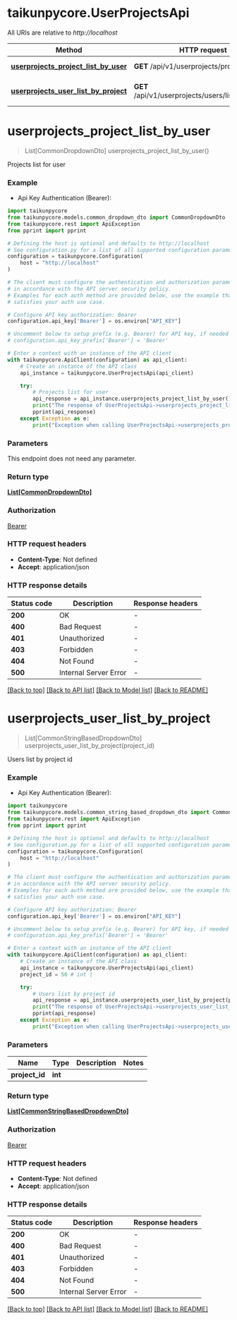# taikunpycore.UserProjectsApi

All URIs are relative to *http://localhost*

Method | HTTP request | Description
------------- | ------------- | -------------
[**userprojects_project_list_by_user**](UserProjectsApi.md#userprojects_project_list_by_user) | **GET** /api/v1/userprojects/projects/list | Projects list for user
[**userprojects_user_list_by_project**](UserProjectsApi.md#userprojects_user_list_by_project) | **GET** /api/v1/userprojects/users/list/{projectId} | Users list by project id


# **userprojects_project_list_by_user**
> List[CommonDropdownDto] userprojects_project_list_by_user()

Projects list for user

### Example

* Api Key Authentication (Bearer):

```python
import taikunpycore
from taikunpycore.models.common_dropdown_dto import CommonDropdownDto
from taikunpycore.rest import ApiException
from pprint import pprint

# Defining the host is optional and defaults to http://localhost
# See configuration.py for a list of all supported configuration parameters.
configuration = taikunpycore.Configuration(
    host = "http://localhost"
)

# The client must configure the authentication and authorization parameters
# in accordance with the API server security policy.
# Examples for each auth method are provided below, use the example that
# satisfies your auth use case.

# Configure API key authorization: Bearer
configuration.api_key['Bearer'] = os.environ["API_KEY"]

# Uncomment below to setup prefix (e.g. Bearer) for API key, if needed
# configuration.api_key_prefix['Bearer'] = 'Bearer'

# Enter a context with an instance of the API client
with taikunpycore.ApiClient(configuration) as api_client:
    # Create an instance of the API class
    api_instance = taikunpycore.UserProjectsApi(api_client)

    try:
        # Projects list for user
        api_response = api_instance.userprojects_project_list_by_user()
        print("The response of UserProjectsApi->userprojects_project_list_by_user:\n")
        pprint(api_response)
    except Exception as e:
        print("Exception when calling UserProjectsApi->userprojects_project_list_by_user: %s\n" % e)
```



### Parameters

This endpoint does not need any parameter.

### Return type

[**List[CommonDropdownDto]**](CommonDropdownDto.md)

### Authorization

[Bearer](../README.md#Bearer)

### HTTP request headers

 - **Content-Type**: Not defined
 - **Accept**: application/json

### HTTP response details

| Status code | Description | Response headers |
|-------------|-------------|------------------|
**200** | OK |  -  |
**400** | Bad Request |  -  |
**401** | Unauthorized |  -  |
**403** | Forbidden |  -  |
**404** | Not Found |  -  |
**500** | Internal Server Error |  -  |

[[Back to top]](#) [[Back to API list]](../README.md#documentation-for-api-endpoints) [[Back to Model list]](../README.md#documentation-for-models) [[Back to README]](../README.md)

# **userprojects_user_list_by_project**
> List[CommonStringBasedDropdownDto] userprojects_user_list_by_project(project_id)

Users list by project id

### Example

* Api Key Authentication (Bearer):

```python
import taikunpycore
from taikunpycore.models.common_string_based_dropdown_dto import CommonStringBasedDropdownDto
from taikunpycore.rest import ApiException
from pprint import pprint

# Defining the host is optional and defaults to http://localhost
# See configuration.py for a list of all supported configuration parameters.
configuration = taikunpycore.Configuration(
    host = "http://localhost"
)

# The client must configure the authentication and authorization parameters
# in accordance with the API server security policy.
# Examples for each auth method are provided below, use the example that
# satisfies your auth use case.

# Configure API key authorization: Bearer
configuration.api_key['Bearer'] = os.environ["API_KEY"]

# Uncomment below to setup prefix (e.g. Bearer) for API key, if needed
# configuration.api_key_prefix['Bearer'] = 'Bearer'

# Enter a context with an instance of the API client
with taikunpycore.ApiClient(configuration) as api_client:
    # Create an instance of the API class
    api_instance = taikunpycore.UserProjectsApi(api_client)
    project_id = 56 # int | 

    try:
        # Users list by project id
        api_response = api_instance.userprojects_user_list_by_project(project_id)
        print("The response of UserProjectsApi->userprojects_user_list_by_project:\n")
        pprint(api_response)
    except Exception as e:
        print("Exception when calling UserProjectsApi->userprojects_user_list_by_project: %s\n" % e)
```



### Parameters


Name | Type | Description  | Notes
------------- | ------------- | ------------- | -------------
 **project_id** | **int**|  | 

### Return type

[**List[CommonStringBasedDropdownDto]**](CommonStringBasedDropdownDto.md)

### Authorization

[Bearer](../README.md#Bearer)

### HTTP request headers

 - **Content-Type**: Not defined
 - **Accept**: application/json

### HTTP response details

| Status code | Description | Response headers |
|-------------|-------------|------------------|
**200** | OK |  -  |
**400** | Bad Request |  -  |
**401** | Unauthorized |  -  |
**403** | Forbidden |  -  |
**404** | Not Found |  -  |
**500** | Internal Server Error |  -  |

[[Back to top]](#) [[Back to API list]](../README.md#documentation-for-api-endpoints) [[Back to Model list]](../README.md#documentation-for-models) [[Back to README]](../README.md)

